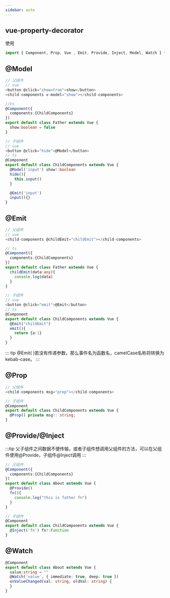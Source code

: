 ```yaml
---
sidebar: auto
---
```


## vue-property-decorator
使用
```typescript
import { Component, Prop, Vue , Emit, Provide, Inject, Model, Watch } from 'vue-property-decorator'
```
## @Model
```typescript
// 父组件
// vue
<button @click="show=true">show</button>
<child-components v-model="show"></child-components>

//ts
@Component({
  components:{ChildComponents}
})
export default class Father extends Vue {
  show:boolean = false
}
```
```typescript
// 子组件
// vue
<button @click="hide">@Model</button>
// ts
@Component
export default class ChildComponents extends Vue {
  @Model('input') show!:boolean
  hide(){
    this.input()
  }

  @Emit('input')
  input(){}
}
```
## @Emit
```typescript
// 父组件
// vue
<child-components @childEmit="childEmit"></child-components>

// ts
@Component({
  components:{ChildComponents}
})
export default class Father extends Vue {
  childEmit(data:any){
    console.log(data)
  }
}
```
```typescript
// 子组件
// vue
<button @click="emit">@Emit</button>
// ts
@Component
export default class ChildComponents extends Vue {
  @Emit("childEmit")
  emit(){
    return {a:1}
  }
}
```
::: tip
@Emit( )若没有传递参数，那么事件名为函数名，camelCase名称将转换为kebab-case。
:::
## @Prop
```typescript
// 父组件
<child-components msg="prop"></child-components>
```
```typescript
// 子组件
@Component
export default class ChildComponents extends Vue {
  @Prop() private msg!: string;
}
```
## @Provide/@Inject
:::tip
父子组件之间数据不便传输，或者子组件想调用父组件的方法，可以在父组件使用@Provide，子组件@Inject调用
:::
```typescript
// 父组件
@Component({
  components:{ChildComponents}
})
export default class About extends Vue {
  @Provide()
  fn(){
    console.log("this is father fn")
  }
}
```
```typescript
// 子组件
@Component
export default class ChildComponents extends Vue {
  @Inject('fn') fn!:Function
}
```
## @Watch
```typescript
@Component
export default class About extends Vue {
  value:string = ""
  @Watch('value', { immediate: true, deep: true })
  onValueChanged(val: string, oldVal: string) { 
  }
}
```